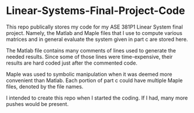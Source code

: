 # Linear-Systems-Final-Project-Code

This repo publically stores my code for my ASE 381P1 Linear System final project. Namely, the Matlab and Maple files that I use to compute various matrices and in general evaluate the system given in part c are stored here.

The Matlab file contains many comments of lines used to generate the needed results. Since some of those lines were time-expensive, their results are hard coded just after the commented code.

Maple was used to symbolic manipulation when it was deemed more convenient than Matlab. Each portion of part c could have multiple Maple files, denoted by the file names.

I intended to create this repo when I started the coding. If I had, many more pushes would be present.
